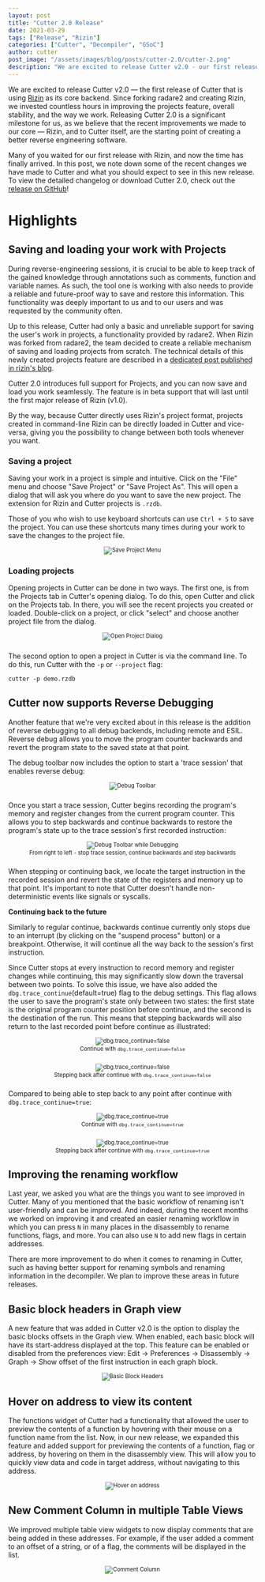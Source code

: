 ```yaml
---
layout: post
title: "Cutter 2.0 Release"
date: 2021-03-29
tags: ["Release", "Rizin"]
categories: ["Cutter", "Decompiler", "GSoC"]
author: cutter
post_image: "/assets/images/blog/posts/cutter-2.0/cutter-2.png"
description: "We are excited to release Cutter v2.0 - our first release with Rizin."
---
```


<style>
	figure
	{
		text-align: center;
		font-size: 0.8em;
		margin: 0;
		margin-bottom: 2em;
	}

	figure img
	{
		max-width: 100% !important;
		width: auto !important;
		margin-bottom: 0 !important;
	}
</style>

We are excited to release Cutter v2.0 — the first release of Cutter that is using [Rizin](https://rizin.re) as its core backend. Since forking radare2 and creating Rizin, we invested countless hours in improving the projects feature, overall stability, and the way we work. Releasing Cutter 2.0 is a significant milestone for us, as we believe that the recent improvements we made to our core — Rizin, and to Cutter itself, are the starting point of creating a better reverse engineering software.

Many of you waited for our first release with Rizin, and now the time has finally arrived. In this post, we note down some of the recent changes we have made to Cutter and what you should expect to see in this new release. To view the detailed changelog or download Cutter 2.0,
check out the [release on GitHub](https://github.com/rizinorg/cutter/releases/tag/v2.0.0)!

# Highlights

## Saving and loading your work with Projects

During reverse-engineering sessions, it is crucial to be able to keep track of the gained knowledge through annotations such as comments, function and variable names. As such, the tool one is working with also needs to provide a reliable and future-proof way to save and restore this information. This functionality was deeply important to us and to our users and was requested by the community often.

Up to this release, Cutter had only a basic and unreliable support for saving the user's work in projects, a functionality provided by radare2. When Rizin was forked from radare2, the team decided to create a reliable mechanism of saving and loading projects from scratch. The technical details of this newly created projects feature are described in a [dedicated post published in rizin's blog](https://rizin.re/posts/introducing-projects/). 

Cutter 2.0 introduces full support for Projects, and you can now save and load you work seamlessly. The feature is in beta support that will last until the first major release of Rizin (v1.0).

By the way, because Cutter directly uses Rizin's project format, projects created in command-line Rizin can be directly loaded in Cutter and vice-versa, giving you the possibility to change between both tools whenever you want.

### Saving a project

Saving your work in a project is simple and intuitive. Click on the "File" menu and choose "Save Project" or "Save Project As". This will open a dialog that will ask you where do you want to save the new project. The extension for Rizin and Cutter projects is `.rzdb`.

Those of you who wish to use keyboard shortcuts can use `Ctrl + S` to save the project. You can use these shortcuts many times during your work to save the changes to the project file.

<figure>
  <img src="/assets/images/blog/posts/cutter-2.0/save-project-menu.png" alt="Save Project Menu">
</figure>

### Loading projects

Opening projects in Cutter can be done in two ways. The first one, is from the Projects tab in Cutter's opening dialog. To do this, open Cutter and click on the Projects tab. In there, you will see the recent projects you created or loaded. Double-click on a project, or click "select" and choose another project file from the dialog. 

<figure>
  <img src="/assets/images/blog/posts/cutter-2.0/open-project-dialog.png" alt="Open Project Dialog" style="max-height: 500px;">
</figure>

The second option to open a project in Cutter is via the command line. To do this, run Cutter with the `-p` or `--project` flag:

```
cutter -p demo.rzdb
```

## Cutter now supports Reverse Debugging

Another feature that we're very excited about in this release is the addition of reverse debugging to all debug backends, including remote and ESIL. Reverse debug allows you to move the program counter backwards and revert the program state to the saved state at that point.

The debug toolbar now includes the option to start a 'trace session' that enables reverse debug:

<figure>
  <img src="/assets/images/blog/posts/cutter-2.0/debug-toolbar.png" alt="Debug Toolbar">
</figure>

Once you start a trace session, Cutter begins recording the program's memory and register changes from the current program counter. This allows you to step backwards and continue backwards to restore the program's state up to the trace session's first recorded instruction:

<figure>
  <img src="/assets/images/blog/posts/cutter-2.0/debug-toolbar-started.png" alt="Debug Toolbar while Debugging">
  <figcaption>From right to left - stop trace session, continue backwards and step backwards</figcaption>
</figure>

When stepping or continuing back, we locate the target instruction in the recorded session and revert the state of the registers and memory up to that point. It's important to note that Cutter doesn't handle non-deterministic events like signals or syscalls.

**Continuing back to the future**

Similarly to regular continue, backwards continue currently only stops due to an interrupt (by clicking on the "suspend process" button) or a breakpoint. Otherwise, it will continue all the way back to the session's first instruction.

Since Cutter stops at every instruction to record memory and register changes while continuing, this may significantly slow down the traversal between two points. To solve this issue, we have also added the `dbg.trace_continue`(default=true) flag to the debug settings. This flag allows the user to save the program's state only between two states: the first state is the original program counter position before continue, and the second is the destination of the run. This means that stepping backwards will also return to the last recorded point before continue as illustrated:

<figure>
  <img src="/assets/images/blog/posts/cutter-2.0/debug-trace-continue-false.png" alt="dbg.trace_continue=false">
  <figcaption>Continue with <code class="highlighter-rouge">dbg.trace_continue=false</code></figcaption>
</figure>

<figure>
  <img src="/assets/images/blog/posts/cutter-2.0/debug-trace-continue-false-back.png" alt="dbg.trace_continue=false">
  <figcaption>Stepping back after continue with <code class="highlighter-rouge">dbg.trace_continue=false</code></figcaption>
</figure>

Compared to being able to step back to any point after continue with `dbg.trace_continue=true`:

<figure>
  <img src="/assets/images/blog/posts/cutter-2.0/debug-trace-continue-true.png" alt="dbg.trace_continue=true">
  <figcaption>Continue with <code class="highlighter-rouge">dbg.trace_continue=true</code></figcaption>
</figure>

<figure>
  <img src="/assets/images/blog/posts/cutter-2.0/debug-trace-continue-true-back.png" alt="dbg.trace_continue=true">
  <figcaption>Stepping back after continue with <code class="highlighter-rouge">dbg.trace_continue=true</code></figcaption>
</figure>

## Improving the renaming workflow

Last year, we asked you what are the things you want to see improved in Cutter. Many of you mentioned that the basic workflow of renaming isn't user-friendly and can be improved. And indeed, during the recent months we worked on improving it and created an easier renaming workflow in which you can press `N` in many places in the disassembly to rename functions, flags, and more. You can also use `N` to add new flags in certain addresses.

There are more improvement to do when it comes to renaming in Cutter, such as having better support for renaming symbols and renaming information in the decompiler. We plan to improve these areas in future releases.

## Basic block headers in Graph view

A new feature that was added in Cutter v2.0 is the option to display the basic blocks offsets in the Graph view. When enabled, each basic block will have its start-address displayed at the top. This feature can be enabled or disabled from the preferences view: Edit → Preferences → Disassembly → Graph → Show offset of the first instruction in each graph block.

<figure>
  <img src="/assets/images/blog/posts/cutter-2.0/bb-headers.png" alt="Basic Block Headers">
</figure>

## Hover on address to view its content

The functions widget of Cutter had a functionality that allowed the user to preview the contents of a function by hovering with their mouse on a function name from the list. Now, in our new release, we expanded this feature and added support for previewing the contents of a function, flag or address, by hovering on them in the disassembly view. This will allow you to quickly view data and code in target address, without navigating to this address.

<figure>
  <img src="/assets/images/blog/posts/cutter-2.0/hover-addr.png" alt="Hover on address">
</figure>

## New Comment Column in multiple Table Views

We improved multiple table view widgets to now display comments that are being added in these addresses. For example, if the user added a comment to an offset of a string, or of a flag, the comments will be displayed in the list.

<figure>
  <img src="/assets/images/blog/posts/cutter-2.0/comment-col.png" alt="Comment Column">
</figure>
